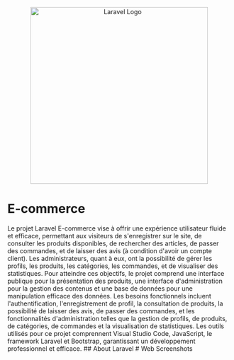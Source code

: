 <p align="center"><a href="https://laravel.com" target="_blank"><img src="https://raw.githubusercontent.com/laravel/art/master/logo-lockup/5%20SVG/2%20CMYK/1%20Full%20Color/laravel-logolockup-cmyk-red.svg" width="400" alt="Laravel Logo"></a></p>

<h1>E-commerce </h1>
Le projet Laravel E-commerce vise à offrir une expérience utilisateur fluide et efficace, permettant aux visiteurs de s'enregistrer sur le site, de consulter les produits disponibles, de rechercher des articles, de passer des commandes, et de laisser des avis (à condition d'avoir un compte client). Les administrateurs, quant à eux, ont la possibilité de gérer les profils, les produits, les catégories, les commandes, et de visualiser des statistiques. Pour atteindre ces objectifs, le projet comprend une interface publique pour la présentation des produits, une interface d'administration pour la gestion des contenus et une base de données pour une manipulation efficace des données. Les besoins fonctionnels incluent l'authentification, l'enregistrement de profil, la consultation de produits, la possibilité de laisser des avis, de passer des commandes, et les fonctionnalités d'administration telles que la gestion de profils, de produits, de catégories, de commandes et la visualisation de statistiques. Les outils utilisés pour ce projet comprennent Visual Studio Code, JavaScript, le framework Laravel et Bootstrap, garantissant un développement professionnel et efficace.
## About Laravel
# Web Screenshots
